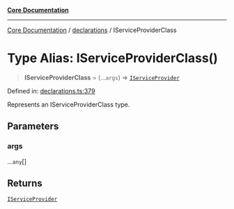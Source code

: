 [**Core Documentation**](../../README.md)

***

[Core Documentation](../../README.md) / [declarations](../README.md) / IServiceProviderClass

# Type Alias: IServiceProviderClass()

> **IServiceProviderClass** = (...`args`) => [`IServiceProvider`](../interfaces/IServiceProvider.md)

Defined in: [declarations.ts:379](https://github.com/stonemjs/core/blob/b1f29857c7f1e529739f22d486494bed3b22d2c6/src/declarations.ts#L379)

Represents an IServiceProviderClass type.

## Parameters

### args

...`any`[]

## Returns

[`IServiceProvider`](../interfaces/IServiceProvider.md)
